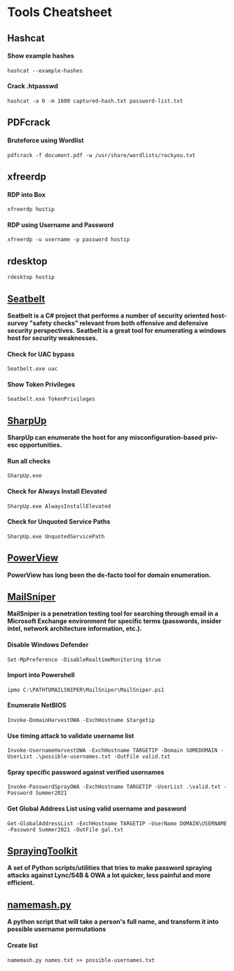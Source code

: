 # Tools Cheatsheet

<!--
##################################################################
##################################################################
-->

## Hashcat

#### Show example hashes

`hashcat --example-hashes`

#### Crack .htpasswd

`hashcat -a 0 -m 1600 captured-hash.txt password-list.txt`

<!--
##################################################################
##################################################################
-->

## PDFcrack

#### Bruteforce using Wordlist

`pdfcrack -f document.pdf -w /usr/share/wordlists/rockyou.txt`

<!--
##################################################################
##################################################################
-->

## xfreerdp

#### RDP into Box

`xfreerdp hostip`

#### RDP using Username and Password

`xfreerdp -u username -p password hostip`

<!--
##################################################################
##################################################################
-->

## rdesktop

`rdesktop hostip`

<!--
##################################################################
##################################################################
-->

## [Seatbelt](https://github.com/GhostPack/Seatbelt)

**Seatbelt is a C# project that performs a number of security oriented host-survey "safety checks" relevant from both offensive and defensive security perspectives.**
**Seatbelt is a great tool for enumerating a windows host for security weaknesses.**

#### Check for UAC bypass

`Seatbelt.exe uac`

#### Show Token Privileges

`Seatbelt.exe TokenPrivileges`

<!--
##################################################################
##################################################################
-->

## [SharpUp](https://github.com/GhostPack/SharpUp)

**SharpUp can enumerate the host for any misconfiguration-based priv-esc opportunities.**

#### Run all checks

`SharpUp.exe`

#### Check for Always Install Elevated

`SharpUp.exe AlwaysInstallElevated`

#### Check for Unquoted Service Paths

`SharpUp.exe UnquotedServicePath`

<!--
##################################################################
##################################################################
-->

## [PowerView](https://raw.githubusercontent.com/PowerShellMafia/PowerSploit/master/Recon/PowerView.ps1)

**PowerView has long been the de-facto tool for domain enumeration.**

<!--
##################################################################
##################################################################
-->

## [MailSniper](https://github.com/dafthack/MailSniper)

**MailSniper is a penetration testing tool for searching through email in a Microsoft Exchange environment for specific terms (passwords, insider intel, network architecture information, etc.).**

#### Disable Windows Defender

`Set-MpPreference -DisableRealtimeMonitoring $true`

#### Import into Powershell

`ipmo C:\PATHTOMAILSNIPER\MailSniper\MailSniper.ps1`

#### Enumerate NetBIOS

`Invoke-DomainHarvestOWA -ExchHostname $targetip`

#### Use timing attack to validate username list

`Invoke-UsernameHarvestOWA -ExchHostname TARGETIP -Domain SOMEDOMAIN -UserList .\possible-usernames.txt -OutFile valid.txt`

#### Spray specific password against verified usernames

`Invoke-PasswordSprayOWA -ExchHostname TARGETIP -UserList .\valid.txt -Password Summer2021`

#### Get Global Address List using valid username and password

`Get-GlobalAddressList -ExchHostname TARGETIP -UserName DOMAIN\USERNAME -Password Summer2021 -OutFile gal.txt`

<!--
##################################################################
##################################################################
-->

## [SprayingToolkit](https://github.com/byt3bl33d3r/SprayingToolkit)

**A set of Python scripts/utilities that tries to make password spraying attacks against Lync/S4B & OWA a lot quicker, less painful and more efficient.**

<!--
##################################################################
##################################################################
-->

## [namemash.py](https://gist.github.com/superkojiman/11076951)

**A python script that will take a person's full name, and transform it into possible username permutations**

#### Create list

`namemash.py names.txt >> possible-usernames.txt`
